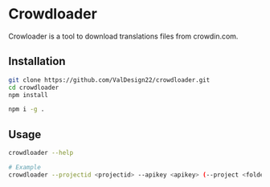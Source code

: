 # Crowdloader
Crowloader is a tool to download translations files from crowdin.com.

## Installation
```bash
git clone https://github.com/ValDesign22/crowdloader.git
cd crowdloader
npm install

npm i -g .
```

## Usage
```bash
crowdloader --help

# Example
crowdloader --projectid <projectid> --apikey <apikey> (--project <folder>)
```